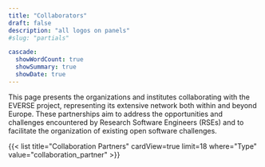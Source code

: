 ```yaml
---
title: "Collaborators"
draft: false
description: "all logos on panels"
#slug: "partials"

cascade:
  showWordCount: true
  showSummary: true
  showDate: true
---
```


<!-- {{< lead >}}
Find our who we are here.
{{< /lead >}} -->

<!-- The EVERSE project consists of 18 partners from organisations and institutes all across Europe. As a consortium we gather skills from all kinds of sciences that use programming for their research: astronomy and particle physics, photon and neutron science, environmental sciences, social sciences and humanities, and life sciences. -->
This page presents the organizations and institutes collaborating with the EVERSE project, representing its extensive network both within and beyond Europe. These partnerships aim to address the opportunities and challenges encountered by Research Software Engineers (RSEs) and to facilitate the organization of existing open software challenges.
<!-- **Follow the links to get to know us.** -->

{{< list title="Collaboration Partners" cardView=true limit=18 where="Type" value="collaboration_partner"  >}}

